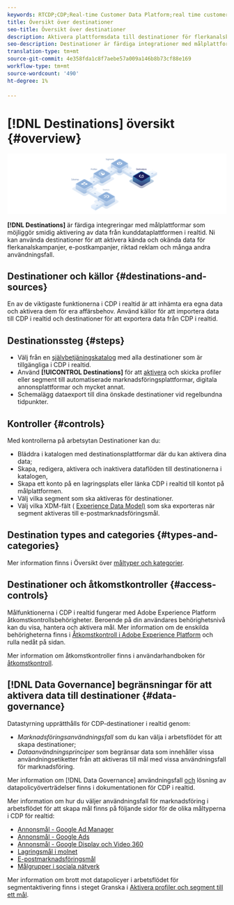 ```yaml
---
keywords: RTCDP;CDP;Real-time Customer Data Platform;real time customer data platform;real time cdp;cdp;destinations;destination;rtcdp
title: Översikt över destinationer
seo-title: Översikt över destinationer
description: Aktivera plattformsdata till destinationer för flerkanalskampanjer, e-post, riktad reklam och mycket annat.
seo-description: Destinationer är färdiga integrationer med målplattformar som möjliggör smidig aktivering av data från kunddataplattformen i realtid. Ni kan använda Destinationer i kunddataplattformen i realtid i Adobe för att aktivera kända och okända data för flerkanalskampanjer, e-postkampanjer, riktad annonsering och många andra användningsfall.
translation-type: tm+mt
source-git-commit: 4e358fda1c8f7aebe57a009a146b8b73cf88e169
workflow-type: tm+mt
source-wordcount: '490'
ht-degree: 1%

---
```



# [!DNL Destinations] översikt {#overview}

![Översiktsbanderoll för destinationer](/help/rtcdp/destinations/assets/destinations-overview-banner.png)

**[!DNL Destinations]** är färdiga integreringar med målplattformar som möjliggör smidig aktivering av data från kunddataplattformen i realtid. Ni kan använda destinationer för att aktivera kända och okända data för flerkanalskampanjer, e-postkampanjer, riktad reklam och många andra användningsfall.

## Destinationer och källor {#destinations-and-sources}

En av de viktigaste funktionerna i CDP i realtid är att inhämta era egna data och aktivera dem för era affärsbehov. Använd källor för att importera data till CDP i realtid och destinationer för att exportera data från CDP i realtid.

## Destinationssteg {#steps}

* Välj från en [självbetjäningskatalog](/help/rtcdp/destinations/destinations-catalog.md) med alla destinationer som är tillgängliga i CDP i realtid.
* Använd **[!UICONTROL Destinations]** för att [aktivera](/help/rtcdp/destinations/activate-destinations.md) och skicka profiler eller segment till automatiserade marknadsföringsplattformar, digitala annonsplattformar och mycket annat.
* Schemalägg dataexport till dina önskade destinationer vid regelbundna tidpunkter.

## Kontroller {#controls}

Med kontrollerna på arbetsytan [](/help/rtcdp/destinations/destinations-workspace.md) Destinationer kan du:

* Bläddra i katalogen med destinationsplattformar där du kan aktivera dina data;
* Skapa, redigera, aktivera och inaktivera dataflöden till destinationerna i katalogen,
* Skapa ett konto på en lagringsplats eller länka CDP i realtid till kontot på målplattformen.
* Välj vilka segment som ska aktiveras för destinationer.
* Välj vilka XDM-fält ( [Experience Data Model)](../../xdm/home.md) som ska exporteras när segment aktiveras till e-postmarknadsföringsmål.

## Destination types and categories {#types-and-categories}

Mer information finns i Översikt över [måltyper och kategorier](/help/rtcdp/destinations/destination-types.md).

## Destinationer och åtkomstkontroller {#access-controls}

Målfunktionerna i CDP i realtid fungerar med Adobe Experience Platform åtkomstkontrollsbehörigheter. Beroende på din användares behörighetsnivå kan du visa, hantera och aktivera mål. Mer information om de enskilda behörigheterna finns i [Åtkomstkontroll i Adobe Experience Platform](../../access-control/home.md) och rulla nedåt på sidan.

Mer information om åtkomstkontroller finns i användarhandboken för [åtkomstkontroll](../../access-control/ui/overview.md).

## [!DNL Data Governance] begränsningar för att aktivera data till destinationer {#data-governance}

Datastyrning upprätthålls för CDP-destinationer i realtid genom:

* *Marknadsföringsanvändningsfall* som du kan välja i arbetsflödet för att skapa destinationer;
* *Dataanvändningsprinciper* som begränsar data som innehåller vissa användningsetiketter från att aktiveras till mål med vissa användningsfall för marknadsföring.

Mer information om [!DNL Data Governance] användningsfall [och](/help/rtcdp/privacy/data-governance-overview.md#destinations) lösning av datapolicyöverträdelser finns [](/help/rtcdp/privacy/data-governance-overview.md#enforcement)i dokumentationen för CDP i realtid.

Mer information om hur du väljer användningsfall för marknadsföring i arbetsflödet för att skapa mål finns på följande sidor för de olika måltyperna i CDP för realtid:

* [Annonsmål - Google Ad Manager ](/help/rtcdp/destinations/google-ad-manager-destination.md)
* [Annonsmål - Google Ads](/help/rtcdp/destinations/google-ads-destination.md)
* [Annonsmål - Google Display och Video 360 ](/help/rtcdp/destinations/google-dv360-destination.md)
* [Lagringsmål i molnet](/help/rtcdp/destinations/cloud-storage-destinations-workflow.md)
* [E-postmarknadsföringsmål](/help/rtcdp/destinations/email-marketing-destinations.md)
* [Målgrupper i sociala nätverk](/help/rtcdp/destinations/social-network-destinations-workflow.md)

Mer information om brott mot datapolicyer i arbetsflödet för segmentaktivering finns i steget Granska i [Aktivera profiler och segment till ett mål](/help/rtcdp/destinations/activate-destinations.md#review).
